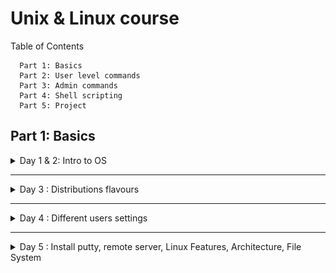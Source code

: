 # Unix & Linux course

Table of Contents

```
  Part 1: Basics
  Part 2: User level commands
  Part 3: Admin commands
  Part 4: Shell scripting
  Part 5: Project
```

## **Part 1: Basics**

<details>
  <summary>Day 1 & 2: Intro to OS</summary>

- Contents
  - software basics
  - OS intro
  - Unix vs Linux vs Windows and their architecture
  - Linux installation
  - Putty and winscp tools setups
- Computer
  - Software
    - System Software -> Linux, interacts with hardware components
      - Device drivers and OS
    - Application Software -> All are application software except Operating Systems. e.g. Java, C/C++,Facebook, Twitter, Gmail
  - Hardware : hard disk, monitor,keyboard, RAM
- What is Operating Systems?

  - It is a platform where we can run all the application softwares
  - It is an interface between Application softwares and hardware components
  - Every OS has libraries (collection of C) and device drivers to communicate between application softwares and hardware components
    - Application Software
    - Shell
    - Libraries
    - Device Drivers
    - Hardware

- Device Drivers : Run devices and communicate with hardware components
  - All drivers are not part of OS.
  - Two types of drivers
    - Internal : Part of OS and are built in
      - They are to run internal parts of computer. e.g. keyboard, RAM, Monitor, mouse, hard disk, motherboard, USB drive,
    - External : you need to set up yourself
      - printer, scanner, fax machine

- **Categories of Operating System**
  - CUI/CLI : Character User Interface/ Command line interface
    - window command prompt
  - GUI : Graphical user interface
- Commands
  - dir : disk information report
- Single User OS
  - Only one user can use system resources such as files, apps, data
  - It does not support networking
  - Stand alone OS
- multiuser os
  - More than one user
  - can share system resources
  - Apps, data & files
  - It supports networking
  - Server OS e.g. Unix, Linux, Win-7,8,10,11
  - History of Microsoft Disk Operating System
    - First OS in the market
    - CUI, it does not support networking
    - Standalone OS
    - Was developed in Assembly language
  - History of Unix
    - Developed in year 1973
    - It is CUI
    - Supports networking
    - It is a Server OS
  - Freeware (Oracle, Virtual Box, Putty => they can be downloaded and used for free and features cannot be changed)
  - Open source
    - It can be downloaded including source code
    - You can also modify the program
    - It can be distributed. Below are distributions(similar to brands) /flavours of unix OS
      - e.g. Linux - modified version of Unix , by Linux Torvald
      - Solaris => from Sunsoft (with oracle corp 2010)
      - IBM - AIX : from IBM
      - HP-UX : from Hallet Packward
      - BSD-Unix : Berkely software division
      - Mac OS : Machintosh
  - GUI (Graphical User Interface)
    - Windows is first GUI OS released in the year 1990.
    - win1.0 -> 1990 then evolve
    - win95 -> 1995 => most popular OS in 1990s - stand alone OS
    - To support Internet, Microsoft corp added networking technology.win-NT, server OS
    - win98
    - win2000, win2003, winXP till 2015, many companies use this winXP
    - win7, win8, wi10, win11
    - win-12- with linux kernel

</details>

---

<details>
  <summary>Day 3 : Distributions flavours</summary>

- Virtualisation - VMware
  -
- Linux is a modified version of unix OS
- 1989 - Linux Torvalds has taken unix source code and modified/added some more features
  - 1999 - Apache software foundation has taken over linux product and released as Linux in the market
  - Apache Linux => first officially released version in the market
    - GUI OS, Open source
  - Fedora Linux
  - Suse Linux
  - Debian Linnux
  - CentOS
  - Ubuntu Linux
  - Kali Linux
- What are the distributions of Unix OS?
  - Linux, Solaris, IBM-AIX
- What are the distribution of Linux OS?
  - Most popular version is Ubuntu (open source),Red Hat Enterprise (Licensed version), CentoS (free ware)
  - Software environments - Learning -> Ubuntu - Development - Testing - Production
  </details>

---

<details>
  <summary>Day 4 : Different users settings</summary>
 
- Settings -> Users 
  - passwd username 
  - sudo passwd testuser => you need sudo for enabling users to set password 
- [Install Chrome in Ubuntu](https://www.geeksforgeeks.org/how-to-install-chrome-in-ubuntu/)
  - Ctrl + Shift + Y => To check for download progress
</details>

---

<details>
  <summary>Day 5 : Install putty, remote server, Linux Features, Architecture, File System</summary>

- putty
  - Work with remote server
  - PuTTY is a terminal emulator application which can act as a client for the SSH, Telnet, rlogin, and raw TCP computing protocols. The word "PuTTY" has no meaning, though 'tty' is sometimes used to refer to the Unix terminals, as an acronym for 'teletype'.
  - PuTTY is the recommended application to use for SSH connections from a Windows operating system. PuTTY allows you to access your files and email stored on the engineering servers. It also provides a UNIX environment to run programs that some courses require.

- [Download putty](https://www.chiark.greenend.org.uk/~sgtatham/putty/latest.html)
  - Install and open the Putty app
  - In configuration, you will see Host Name (or IP address)
  - To get IP address, in Ubuntu terminal, type `ifconfig`. If it is not found, install it.
  - Look for inet
    - If you have two adapters, you choose the second one.
    - Device Manager -> VirtualBox Host-Only Ethernet Adapter e.g. 192.168.56.151
    - Add that address under HostName
  - You will have **Network error: Connection refused.**
    - Because SSH connection type is used. Set SSH up in Ubuntu
    - [`sudo apt-get update`](https://www.cyberciti.biz/faq/what-does-sudo-apt-get-update-command-do-on-ubuntu-debian/#:~:text=The%20sudo%20apt%2Dget%20update%20command%20is%20used%20to%20download,list.)
      - sudo : Sudo stands for either "substitute user do" or "super user do" and it allows you to temporarily elevate your current user account to have root privileges.
      - apt : Advanced Package Tool, more commonly known as APT, is a collection of tools used to install, update, remove, and otherwise manage software packages on Debian and its derivative operating systems, including Ubuntu and Linux Mint.
    - `sudo apt install ssh`
    - After you install ssh, you will be able to connect.
      - <img src="./img/putty_ssh_to_ubuntu.jpg">
  - Change font size
    - Right click -> change settings -> Appearance -> Change
  - Create some files in putty server and check them in Ubuntu server
  - Duplicate Session
    - Connect to the same server, and you can connect with different user names
  - clear or Ctrl + l -> clear the terminal
  - `exit` from the login session. You need to `exit`, instead of closing it. 
  - `hostname` : is a computer name
- **winscp**
  - window secure copy
  - Its main function is file transfer between a local and a remote computer. 
  - WinSCP is a popular SFTP client and FTP client for Microsoft Windows! Copy file between a local computer and remote servers using FTP, FTPS, SCP, SFTP, WebDAV or S3 file transfer protocols. 
- *[Transfer files from windows to the server](https://winscp.net/eng/index.php)*
  - Download the setup.exe file
  - cp means secure copy
  - After installation, enter IP address , username and password.
- You can also use [Filezilla](https://filezilla-project.org/download.php?type=client)

- **Features of Linux - Theory Part**
  - Basic features of all OS : Win, Unix, Linux
    - Multi user OS
      - multiple users can chare the same OS
      - <img src="./img/multiusers_connection.png">
    - Multi tasking OS 
      - In window, type Services and check for all the things that are currently running 
      - In Linux, `ps -ef | wc -l`
        - ps is process 
        - to see the details, run `ps -ef`
  - Ony for Unix and Linux 
    - Open Source OS
    - Portable OS
      - Software can work with different hardwares.
      - Independent of hardware e.g. intel/amd, spark, ibm, apple hardware,
    - Secure OS
      - Virus
      - Hacking
      -  
    - Shell scripting
      - Data processing
      - Automation of Admin activities (linux, hadoop, dba, aws, devops)
      - Job scheduling - crondev
      - Files backup
      - Data backup 
      - Development of gateways 
      - Dba backup scripts 
    - GUI 
    
- **Linux File System Theory**
  - Window 
    - DVD or Drive iso.image
    - iso.img
    - PC
    - Reboot OS-> BIOS -> F1 to F12, DEL, ESC 
      - First Boot -> Pen drive , F10 -> Save changes then reboot
    - A - Z drives letter concept for window
      - A and B are reserved for floppy disk..
      - C is reserved for Hard disk
    - In windows, there are two types of users: 
      - Admin : root user
      - Gust : normal user 
  - **Linux**
    - In Linux, there is no drive letter concepts. In linux, directory ( ~ folders) hierarchy.
    - forward slash / is the top level directory 
  - Top Level directory / 
  - /root /home /boot /etc /bin /sbin /usr /opt 
    - /root - root user 
    - /home - normal user
    - /boot - If there is an expected shutdown, 
      - To travel from Mamo to Cophenhagen, you need to use transport methods e.g. car, bike, train
      - Travel from Mamo to Cophenhagen without transport vehicles (bootable files), you will not be able to reach the destination (OS)
      - grub2 -> RHEL 7.0, 8.0 is the boot loader, depending on version, it will change.
        - ground unified boot loader version 2
        - LILO - Linux loader 
    - /etc contains configuration files
    - /bin contains normal user executable commands
    - /sbin contains root user executable commands (super user)
    - /usr - program files - install packges in this directory 
    - /op - is optional for usr , third parties software e.g. Ansible 
  - **Three Types of files**
    - Regular file
      - It contains data
        - can be text e.g. Notepad, pdf, word files 
        - binary e.g. .exe files, images, audio, video
    - Directory is like folder from Window.
      - `ls`
      - contains sub directories and files
      - dash - is file
      - d is directory 
    - Device files 
      - Device drivers `cd /dev/`
      - all device drivers starts with c `ls -l`, link file `l`
      - <img src="./img/drivers.png">

- **Linux Architecture**
  - <img src="https://www.tutorialspoint.com/operating_system/images/linux_architecture.jpg">
  - [Reading about Linux Kernel](https://developer.ibm.com/articles/l-linux-kernel/)

  - <img src="https://www.engineersgarage.com/wp-content/uploads/2016/07/ArticleImage-12104-1.png">
  - <img src="https://1.bp.blogspot.com/-SgpOeYaAw-w/XGRSQeQj_AI/AAAAAAAAB-w/Ry2y07-PWjIhVt2rKZAKxStzhvTO9FhIQCLcBGAs/s1600/Kernel_Architecture.JPGe">
  - Architecture : Simple definition -> is a flow of data between different components of a project 
    - Browser, Facebook -> Middleware -> Database -> Hadoop-> BI tools
  - Linux architecture is a flow of data between different components of a Linux OS
  - There are two layers in Linux OS
    - Shell
    - Kernel
    ```
    echo $SHELL
    echo $0 
    echo $PATH 
    ```
    1. User request goes to the shell 
    2. Shell check whether the command exists
    3. Kernel takes the request, executes and generates outputs to hardware device 
  - Layers
    - C, C++, Java, Hadoop
    - Operating System
      - Shell 
        - Command interpreter 
        - It is an interface between user and kernel
        - Is an outer layer of Linux OS
        - How shell validates the command (shell scripting)
      - Kernel
        - Core layer of Linux system and consists of two layers:
          - Device Drivers - interacts with Hardware components
          - Libraries - communicates with Applications
            - keyboard driver, libraries -> scanf -> printf goes to output library -> output function -> output device driver -> screen 
    - Hardware
  - [filetypes](https://www.geeksforgeeks.org/how-to-find-out-file-types-in-linux/)
    - <img src="./img/filetypes.png">
    - <img src="https://www.2daygeek.com/wp-content/uploads/2019/01/find-identify-file-types-in-linux-4.png">
    - [Files permission reading](https://devconnected.com/linux-file-permissions-complete-guide/)
  - Finished session - 11
  - If you cannot push the repo from terminal, Ubuntu, read this [thread](https://stackoverflow.com/questions/71495330/can-not-push-on-github-through-ubuntu-terminal)
  - [Quickly set up GitHub SSH example](https://www.theserverside.com/blog/Coffee-Talk-Java-News-Stories-and-Opinions/GitHub-SSH-Key-Setup-Config-Ubuntu-Linux)

---

<details>
  <summary>Day 6</summary>
</details>

---

<details>
  <summary>Day 7</summary>
</details>

---

<details>
  <summary>Day 8</summary>
</details>

---

<details>
  <summary>Day 9</summary>
</details>

---

<details>
  <summary>Day 10</summary>
</details>

---

<details>
  <summary>Day 11</summary>
</details>

---

<details>
  <summary>Day 12</summary>
</details>

---

## **Part 2: User level commands**

- Contents
  - whoami, who, last, man
  - date, cal, ls and its options
  - working with directories
  - absolute path vs relative path
  - working with files
  - hard links vs softlink files
  - editors : gedit, vi, vim, nano
  - pattern matching chars, \*, ?, [], {}
  - filters like pipe, head, tail, tr, tee
  - grep command
  - tar
  - Permission (security)
    - read, write, execute
  - killing jobs

## **Part 3: Admin commands**

-

## **Part 4: Shell scripting**

## **Part 5: Project**
